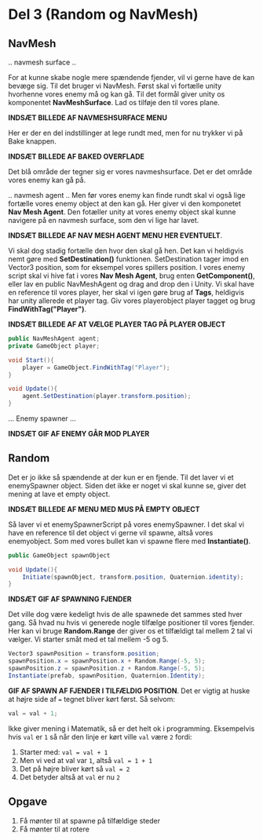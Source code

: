 # Del 3 (Random og NavMesh)

## NavMesh

.. navmesh surface ..

For at kunne skabe nogle mere spændende fjender, vil vi gerne have de kan bevæge sig. 
Til det bruger vi NavMesh. Først skal vi fortælle unity hvorhenne vores enemy må og kan gå. 
Til det formål giver unity os komponentet **NavMeshSurface**. Lad os tilføje den til vores plane.

**INDSÆT BILLEDE AF NAVMESHSURFACE MENU**

Her er der en del indstillinger at lege rundt med, men for nu trykker vi på Bake knappen.

**INDSÆT BILLEDE AF BAKED OVERFLADE**

Det blå område der tegner sig er vores navmeshsurface. Det er det område vores enemy kan gå på.

.. navmesh agent ..
Men før vores enemy kan finde rundt skal vi også lige fortælle vores enemy object at den kan gå.
Her giver vi den komponetet **Nav Mesh Agent**. Den fotæller unity at vores enemy object skal kunne navigere på en navmesh surface,
som den vi lige har lavet.

**INDSÆT BILLEDE AF NAV MESH AGENT MENU HER EVENTUELT**.

Vi skal dog stadig fortælle den hvor den skal gå hen. Det kan vi heldigvis nemt gøre med **SetDestination()** funktionen.
SetDestination tager imod en Vector3 position, som for eksempel vores spillers position. 
I vores enemy script skal vi hive fat i vores **Nav Mesh Agent**, brug enten **GetComponent<NavMeshAgent>()**,
eller lav en public NavMeshAgent og drag and drop den i Unity. 
Vi skal have en reference til vores player, her skal vi igen gøre brug af **Tags**, heldigvis har unity allerede et player tag.
Giv vores playerobject player tagget og brug **FindWithTag("Player")**.

**INDSÆT BILLEDE AF AT VÆLGE PLAYER TAG PÅ PLAYER OBJECT**

```c#
public NavMeshAgent agent;
private GameObject player;

void Start(){
    player = GameObject.FindWithTag("Player");
}

void Update(){
    agent.SetDestination(player.transform.position);
}
```
... Enemy spawner ...

**INDSÆT GIF AF ENEMY GÅR MOD PLAYER**

## Random
Det er jo ikke så spændende at der kun er en fjende.
Til det laver vi et enemySpawner object. Siden det ikke er noget vi skal kunne se, giver det mening at lave et empty object. 

**INDSÆT BILLEDE AF MENU MED MUS PÅ EMPTY OBJECT**

Så laver vi et enemySpawnerScript på vores enemySpawner.
I det skal vi have en reference til det object vi gerne vil spawne, altså vores enemyobject.
Som med vores bullet kan vi spawne flere med **Instantiate()**. 
```c#
public GameObject spawnObject

void Update(){
    Initiate(spawnObject, transform.position, Quaternion.identity);
}
```

**INDSÆT GIF AF SPAWNING FJENDER**

Det ville dog være kedeligt hvis de alle spawnede det sammes sted hver gang. 
Så hvad nu hvis vi generede nogle tilfælge positioner til vores fjender. 
Her kan vi bruge **Random.Range** der giver os et tilfældigt tal mellem 2 tal vi vælger. 
Vi starter småt med et tal mellem -5 og 5.
```c#
Vector3 spawnPosition = transform.position;
spawnPosition.x = spawnPosition.x + Random.Range(-5, 5);
spawnPosition.z = spawnPosition.z + Random.Range(-5, 5);
Instantiate(prefab, spawnPosition, Quaternion.Identity);
```
**GIF AF SPAWN AF FJENDER I TILFÆLDIG POSITION**.
Det er vigtig at huske at højre side af `=` tegnet bliver kørt først. Så selvom:
```C#
val = val + 1;
```
Ikke giver mening i Matematik, så er det helt ok i programming. 
Eksempelvis hvis `val` er `1` så når den linje er kørt ville `val` være `2` fordi:
1. Starter med: `val = val + 1` 
2. Men vi ved at val var `1`, altså `val = 1 + 1`
3. Det på højre bliver kørt så `val = 2`
4. Det betyder altså at `val` er nu `2`


## Opgave
1. Få mønter til at spawne på tilfældige steder
2. Få mønter til at rotere

